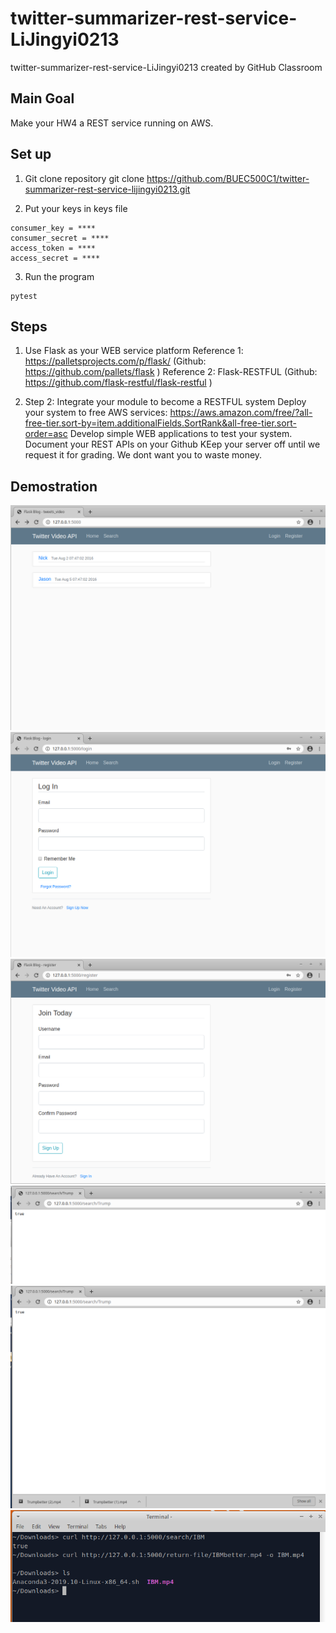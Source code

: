# twitter-summarizer-rest-service-LiJingyi0213
twitter-summarizer-rest-service-LiJingyi0213 created by GitHub Classroom
## Main Goal
Make your HW4 a REST service running on AWS.

## Set up
1. Git clone repository
git clone https://github.com/BUEC500C1/twitter-summarizer-rest-service-lijingyi0213.git

2. Put your keys in keys file
```
consumer_key = ****
consumer_secret = ****
access_token = ****
access_secret = **** 
```
3. Run the program
```
pytest
```

## Steps
1. Use Flask as your WEB service platform
Reference 1:  https://palletsprojects.com/p/flask/ (Github:  https://github.com/pallets/flask )
Reference 2:  Flask-RESTFUL  (Github:  https://github.com/flask-restful/flask-restful )

2. Step 2:  Integrate your module to become a RESTFUL system
Deploy your system to free AWS services:  https://aws.amazon.com/free/?all-free-tier.sort-by=item.additionalFields.SortRank&all-free-tier.sort-order=asc
Develop simple WEB applications to test your system.
Document your REST APIs on your Github
KEep your server off until we request it for grading.  We dont want you to waste money.

## Demostration
![](https://github.com/BUEC500C1/twitter-summarizer-rest-service-LiJingyi0213/blob/master/HW5.2.png)
![](https://github.com/BUEC500C1/twitter-summarizer-rest-service-LiJingyi0213/blob/master/HW5.3.png)
![](https://github.com/BUEC500C1/twitter-summarizer-rest-service-LiJingyi0213/blob/master/HW5.4.png)
![](https://github.com/BUEC500C1/twitter-summarizer-rest-service-LiJingyi0213/blob/master/HW5.5.png)
![](https://github.com/BUEC500C1/twitter-summarizer-rest-service-LiJingyi0213/blob/master/HW5.1.png)
![](https://github.com/BUEC500C1/twitter-summarizer-rest-service-LiJingyi0213/blob/master/HW5.6.png)
